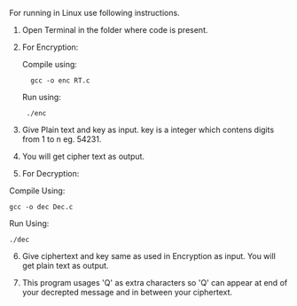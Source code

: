 For running in Linux use following instructions.

1. Open Terminal in the folder where code is present.

2. For Encryption:

    Compile using:
    
         gcc -o enc RT.c
    
    Run using:
    
        ./enc
        
3. Give Plain text and key as input. key is a integer which contens digits from 1 to n eg. 54231.

4. You will get cipher text as output.

5. For Decryption:

  Compile Using:
  
    gcc -o dec Dec.c
    
  Run Using:
  
    ./dec

6. Give ciphertext and key same as used in Encryption as input. You will get plain text as output.

7. This program usages 'Q' as extra characters so 'Q' can appear at end of your decrepted message and in between your ciphertext.
